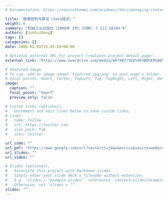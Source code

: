 ```yaml
---
# Documentation: https://sourcethemes.com/academic/docs/managing-content/

title: "数据结构与算法（Java描述）"
weight: 6
summary: "机械工业出版社（2006年 2月）ISBN: 7-111-18204-9"
authors: [JunhuiDeng]
tags: []
categories: []
date: 2006-02-01T15:43:29+08:00

# Optional external URL for project (replaces project detail page).
external_link: "https://www.overdrive.com/media/687487/%E6%95%B0%E6%8D%AE%E7%BB%93%E6%9E%84%E4%B8%8E%E7%AE%97%E6%B3%95%EF%BC%88java%E8%AF%AD%E8%A8%80%E6%8F%8F%E8%BF%B0%EF%BC%89"

# Featured image
# To use, add an image named `featured.jpg/png` to your page's folder.
# Focal points: Smart, Center, TopLeft, Top, TopRight, Left, Right, BottomLeft, Bottom, BottomRight.
image:
  caption: ""
  focal_point: "Smart"
  preview_only: false

# Custom links (optional).
#   Uncomment and edit lines below to show custom links.
# links:
# - name: Follow
#   url: https://twitter.com
#   icon_pack: fab
#   icon: twitter

url_code: ""
url_pdf: "https://www.google.com/url?sa=t&rct=j&q=&esrc=s&source=web&cd=&ved=2ahUKEwiYwdrPwdbrAhXmyosBHXWMAE8QFjAAegQIBhAB&url=https%3A%2F%2Fdsa.cs.tsinghua.edu.cn%2F~deng%2Fds%2Fdsaj%2Fdsaj.pdf&usg=AOvVaw2ijz-MXR7QBJ4VGg5AOLpQ"
url_slides: ""
url_video: ""

# Slides (optional).
#   Associate this project with Markdown slides.
#   Simply enter your slide deck's filename without extension.
#   E.g. `slides = "example-slides"` references `content/slides/example-slides.md`.
#   Otherwise, set `slides = ""`.
slides: ""
---
```

